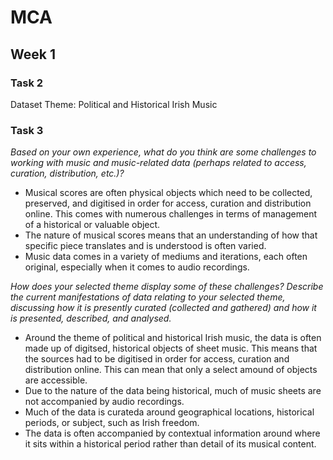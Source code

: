# MCA
## Week 1
### Task 2
Dataset Theme: Political and Historical Irish Music
### Task 3
*Based on your own experience, what do you think are some challenges to working with music and music-related data (perhaps related to access, curation, distribution, etc.)?*

* Musical scores are often physical objects which need to be collected, preserved, and digitised in order for access, curation and distribution online. This comes with numerous challenges in terms of management of a historical or valuable object.
* The nature of musical scores means that an understanding of how that specific piece translates and is understood is often varied.
* Music data comes in a variety of mediums and iterations, each often original, especially when it comes to audio recordings.
   
*How does your selected theme display some of these challenges? Describe the current manifestations of data relating to your selected theme, discussing how it is presently curated (collected and gathered) and how it is presented, described, and analysed.*

* Around the theme of political and historical Irish music, the data is often made up of digitsed, historical objects of sheet music. This means that the sources had to be digitised in order for access, curation and distribution online. This can mean that only a select amound of objects are accessible.
* Due to the nature of the data being historical, much of music sheets are not accompanied by audio recordings.
* Much of the data is curateda around geographical locations, historical periods, or subject, such as Irish freedom.
* The data is often accompanied by contextual information around where it sits within a historical period rather than detail of its musical content.
